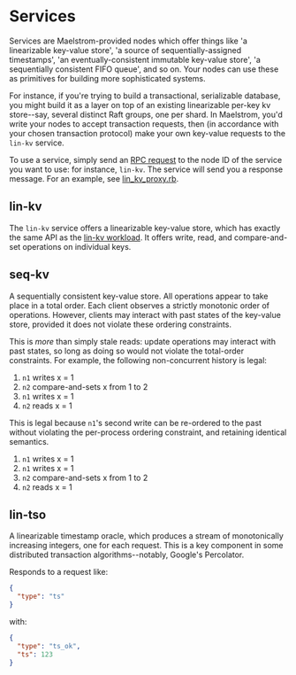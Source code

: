 # Services

Services are Maelstrom-provided nodes which offer things like 'a
linearizable key-value store', 'a source of sequentially-assigned
timestamps', 'an eventually-consistent immutable key-value store', 'a
sequentially consistent FIFO queue', and so on. Your nodes can use these as
primitives for building more sophisticated systems.

For instance, if you're trying to build a transactional, serializable
database, you might build it as a layer on top of an existing linearizable
per-key kv store--say, several distinct Raft groups, one per shard. In
Maelstrom, you'd write your nodes to accept transaction requests, then (in
accordance with your chosen transaction protocol) make your own key-value
requests to the `lin-kv` service.

To use a service, simply send an [RPC request](protocol.md) to the node ID of
the service you want to use: for instance, `lin-kv`. The service will send you
a response message. For an example, see [lin_kv_proxy.rb](/demo/ruby/lin_kv_proxy.rb).

## lin-kv

The `lin-kv` service offers a linearizable key-value store, which has exactly
the same API as the [lin-kv workload](workloads.md#workload-lin-kv). It offers
write, read, and compare-and-set operations on individual keys.

## seq-kv

A sequentially consistent key-value store. All operations appear to take place
in a total order. Each client observes a strictly monotonic order of
operations. However, clients may interact with past states of the key-value
store, provided it does not violate these ordering constraints.

This is *more* than simply stale reads: update operations may interact with
past states, so long as doing so would not violate the total-order constraints.
For example, the following non-concurrent history is legal:

1. `n1` writes x = 1
2. `n2` compare-and-sets x from 1 to 2
3. `n1` writes x = 1
4. `n2` reads x = 1

This is legal because `n1`'s second write can be re-ordered to the past without
violating the per-process ordering constraint, and retaining identical
semantics.

1. `n1` writes x = 1
2. `n1` writes x = 1
3. `n2` compare-and-sets x from 1 to 2
4. `n2` reads x = 1

## lin-tso

A linearizable timestamp oracle, which produces a stream of monotonically
increasing integers, one for each request. This is a key component in some distributed transaction algorithms--notably, Google's Percolator.

Responds to a request like:

```json
{
  "type": "ts"
}
```

with:

```json
{
  "type": "ts_ok",
  "ts": 123
}
```
